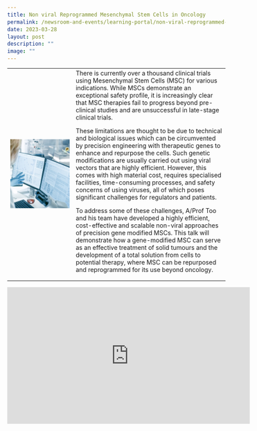 ```yaml
---
title: Non viral Reprogrammed Mesenchymal Stem Cells in Oncology
permalink: /newsroom-and-events/learning-portal/non-viral-reprogrammed-mesenchymal-stem-cells-in-oncology/
date: 2023-03-28
layout: post
description: ""
image: ""
---
```

<table>
	<tbody>
		<tr>
			<td style="width:30%">
				<img src="/images/Resources/CGMP%20Guidelines/shutterstock_1073659382.jpg">
			</td>
			<td style="width:70%">
				There is currently over a thousand clinical trials using Mesenchymal Stem Cells (MSC) for various indications. While MSCs demonstrate an exceptional safety profile, it is increasingly clear that MSC therapies fail to progress beyond pre-clinical studies and are unsuccessful in late-stage clinical trials.

These limitations are thought to be due to technical and biological issues which can be circumvented by precision engineering with therapeutic genes to enhance and repurpose the cells. Such genetic modifications are usually carried out using viral vectors that are highly efficient. However, this comes with high material cost, requires specialised facilities, time-consuming processes, and safety concerns of using viruses, all of which poses significant challenges for regulators and patients.

To address some of these challenges,&nbsp;A/Prof Too and his team&nbsp;have developed a highly efficient, cost-effective and scalable non-viral approaches of precision gene modified MSCs. This talk will demonstrate how a gene-modified MSC can serve as an effective treatment of solid tumours and the development of a total solution from cells to potential therapy, where MSC can be repurposed and reprogrammed for its use beyond oncology.
			</td>
		</tr>
	</tbody>
</table>

<iframe allowfullscreen="" allow="accelerometer; autoplay; clipboard-write; encrypted-media; gyroscope; picture-in-picture; web-share" frameborder="0" title="YouTube video player" src="https://www.youtube.com/embed/5VZK6mbrhnc?si=1zw_mkkJqOXJ2dAL" height="315" width="560"></iframe>